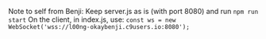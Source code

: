 Note to self from Benji:
Keep server.js as is (with port 8080) and run `npm run start`
On the client, in index.js, use:
`const ws = new WebSocket('wss://l00ng-okaybenji.c9users.io:8080');`